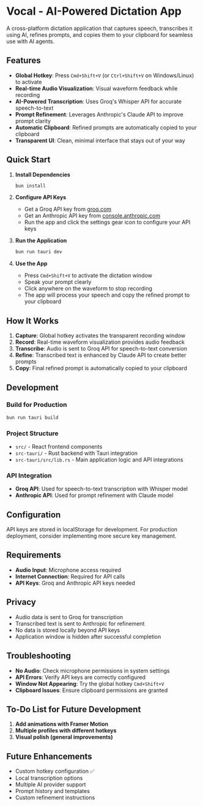 # Vocal - AI-Powered Dictation App

A cross-platform dictation application that captures speech, transcribes it using AI, refines prompts, and copies them to your clipboard for seamless use with AI agents.

## Features

- **Global Hotkey**: Press `Cmd+Shift+V` (or `Ctrl+Shift+V` on Windows/Linux) to activate
- **Real-time Audio Visualization**: Visual waveform feedback while recording
- **AI-Powered Transcription**: Uses Groq's Whisper API for accurate speech-to-text
- **Prompt Refinement**: Leverages Anthropic's Claude API to improve prompt clarity
- **Automatic Clipboard**: Refined prompts are automatically copied to your clipboard
- **Transparent UI**: Clean, minimal interface that stays out of your way

## Quick Start

1. **Install Dependencies**

   ```bash
   bun install
   ```

2. **Configure API Keys**

   - Get a Groq API key from [groq.com](https://groq.com)
   - Get an Anthropic API key from [console.anthropic.com](https://console.anthropic.com)
   - Run the app and click the settings gear icon to configure your API keys

3. **Run the Application**

   ```bash
   bun run tauri dev
   ```

4. **Use the App**
   - Press `Cmd+Shift+V` to activate the dictation window
   - Speak your prompt clearly
   - Click anywhere on the waveform to stop recording
   - The app will process your speech and copy the refined prompt to your clipboard

## How It Works

1. **Capture**: Global hotkey activates the transparent recording window
2. **Record**: Real-time waveform visualization provides audio feedback
3. **Transcribe**: Audio is sent to Groq API for speech-to-text conversion
4. **Refine**: Transcribed text is enhanced by Claude API to create better prompts
5. **Copy**: Final refined prompt is automatically copied to your clipboard

## Development

### Build for Production

```bash
bun run tauri build
```

### Project Structure

- `src/` - React frontend components
- `src-tauri/` - Rust backend with Tauri integration
- `src-tauri/src/lib.rs` - Main application logic and API integrations

### API Integration

- **Groq API**: Used for speech-to-text transcription with Whisper model
- **Anthropic API**: Used for prompt refinement with Claude model

## Configuration

API keys are stored in localStorage for development. For production deployment, consider implementing more secure key management.

## Requirements

- **Audio Input**: Microphone access required
- **Internet Connection**: Required for API calls
- **API Keys**: Groq and Anthropic API keys needed

## Privacy

- Audio data is sent to Groq for transcription
- Transcribed text is sent to Anthropic for refinement
- No data is stored locally beyond API keys
- Application window is hidden after successful completion

## Troubleshooting

- **No Audio**: Check microphone permissions in system settings
- **API Errors**: Verify API keys are correctly configured
- **Window Not Appearing**: Try the global hotkey `Cmd+Shift+V`
- **Clipboard Issues**: Ensure clipboard permissions are granted

## To-Do List for Future Development

1. **Add animations with Framer Motion**
2. **Multiple profiles with different hotkeys**
3. **Visual polish (general improvements)**

## Future Enhancements

- Custom hotkey configuration ✅
- Local transcription options
- Multiple AI provider support
- Prompt history and templates
- Custom refinement instructions
